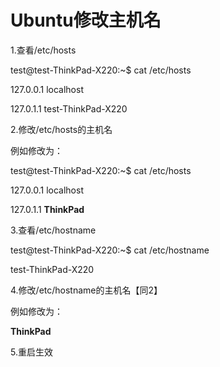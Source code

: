 # Ubuntu修改主机名

1.查看/etc/hosts

test@test-ThinkPad-X220:~$ cat /etc/hosts

127.0.0.1	localhost

127.0.1.1	test-ThinkPad-X220

2.修改/etc/hosts的主机名

例如修改为：

test@test-ThinkPad-X220:~$ cat /etc/hosts

127.0.0.1	localhost

127.0.1.1	**ThinkPad**

3.查看/etc/hostname

test@test-ThinkPad-X220:~$ cat /etc/hostname

test-ThinkPad-X220

4.修改/etc/hostname的主机名【同2】

例如修改为：

**ThinkPad**

5.重启生效



